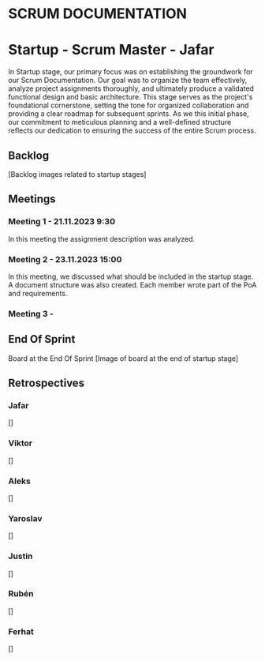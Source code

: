 # SCRUM DOCUMENTATION
# Startup  - Scrum Master - Jafar
In Startup stage, our primary focus was on establishing the groundwork for our Scrum Documentation. Our goal was to
organize the team effectively, analyze project assignments thoroughly, and ultimately produce a validated functional 
design and basic architecture. This stage serves as the project's foundational cornerstone, setting the tone for 
organized collaboration and providing a clear roadmap for subsequent sprints. As we this initial phase, our commitment 
to meticulous planning and a well-defined structure reflects our dedication to ensuring the success of the entire Scrum
process.

## Backlog
[Backlog images related to startup stages]

## Meetings

### Meeting 1 - 21.11.2023 9:30

In this meeting the assignment description was analyzed.

### Meeting 2 - 23.11.2023 15:00
In this meeting, we discussed what should be included in the startup stage. A document structure was also created.
Each member wrote part of the PoA and requirements.

### Meeting 3 - 





## End Of Sprint
Board at the End Of Sprint
[Image of board at the end of startup stage]


## Retrospectives

### Jafar
[]
### Viktor
[]
### Aleks
[]
### Yaroslav
[]
### Justin
[]
### Rubén
[]
### Ferhat
[]
